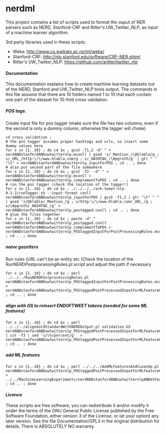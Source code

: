 nerdml
=========

This project contains a list of scripts used to format the ouput of NER parsers such as 
NERD, Stanford-CRF and Ritter's UW_Twitter_NLP, as input of a machine learner algorithm.

3rd party libraries used in these scripts:
- Weka: http://www.cs.waikato.ac.nz/ml/weka/
- Stanford-CRF: http://nlp.stanford.edu/software/CRF-NER.shtml
- Ritter's UW_Twitter_NLP: https://github.com/aritter/twitter_nlp


#### Documentation
This documentation explains how to create machine learning datasets out of the NERD, Stanford and UW_Twitter_NLP tools output. 
The commands in this file assume that there are 10 folders named 1 to 10 that each contain one part of the dataset for 10-fold cross validation.
    
##### POS tags. 
Create input file for pos tagger (make sure the file has two columns, even if the second is only a dummy column, otherwise the tagger will choke) 
  
    cd cross_validation ;
    # the pos tagger assumes proper hashtags and urls, so insert some dummy values here
    for x in {1..10} ; do cd $x ; gcut -f1,2 -d" " < nerdANDstanfordANDuwtwitternlp.mconll | gsed 's/_Mention_/\@blabla/g ; s/_URL_/http:\/\/www.blabla.com/g ; s/_HASHTAG_/\#pgroth/g' | gtr " " "\t" > nerdANDstanfordANDuwtwitternlp_inputForPOS ; cd .. ; done
    # also put second part of the file somewhere 
    for x in {1..10} ; do cd $x ; gcut -f2- -d" " < nerdANDstanfordANDuwtwitternlp.mconll > nerdANDstanfordANDuwtwitternlp_complementToPOS ; cd .. ; done
    # run the pos tagger (check the location of the tagger!)
    for x in {1..10} ; do cd $x ; ./../../../ark-tweet-nlp-0.3.2/runTagger.sh --input-format conll nerdANDstanfordANDuwtwitternlp_inputForPOS | gcut -f1,2 | gtr "\t" " " | gsed 's/@blabla/_Mention_/g ; s/http:\/\/www.blabla.com/_URL_/g ; s/\#pgroth/_HASHTAG_/g' > nerdANDstanfordANDuwtwitternlp_postagged.conll ; cd .. ; done
    # glue the files together 
    for x in {1..10} ; do cd $x ; paste -d" " nerdANDstanfordANDuwtwitternlp_postagged.conll nerdANDstanfordANDuwtwitternlp_complementToPOS > nerdANDstanfordANDuwtwitternlp_POStaggedInputForPostProcessingRules.mcoll ; cd .. ; done 

##### naive gazetters
Run rules (_URL_ can't be an entity etc )Check the location of the RunNERDPostprocessingRules.pl script and adjust the path if necessary  

    for x in {1..10} ; do cd $x ; perl ../../../RunNERDPostprocessingRules.pl nerdANDstanfordANDuwtwitternlp_POStaggedInputForPostProcessingRules.mcoll > nerdANDstanfordANDuwtwitternlp_POStaggedPostProcessedInputForMLFeatureGeneration.mcoll ; cd .. ; done
    
##### align with GS to reinsert _ENDOFTWEET_ tokens (needed for some ML features)
    for x in {1..10} ; do cd $x ; perl ../../../alignGoldStandardWithNERDOutput.pl validation.GS nerdANDstanfordANDuwtwitternlp_POStaggedPostProcessedInputForMLFeatureGeneration.mcoll | cut -f3 | sed 's/\%/percent/g'  > nerdANDstanfordANDuwtwitternlp_POStaggedPostProcessedInputForMLFeatureGeneration_aligned.mcoll ; cd .. ; done  

##### add ML features 
    for x in {1..10} ; do cd $x ; perl ../../../AddMLFeaturesAndCLeanUp.pl nerdANDstanfordANDuwtwitternlp_POStaggedPostProcessedInputForMLFeatureGeneration_aligned.mcoll > ../../MachineLearningExperiments/nerdANDstanfordANDuwtwitternlpANDmlFeatures_Part$x.mcoll ; cd .. ; done 
    
#### Licence
These scripts are free software; you can redistribute it and/or modify it
under the terms of the GNU General Public License published by
the Free Software Foundation, either version 3 of the License, or (at 
your option) any later version. See the file Documentation/GPL3 in the
original distribution for details. There is ABSOLUTELY NO warranty. 

